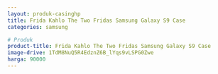 ```yaml
---
layout: produk-casinghp
title: Frida Kahlo The Two Fridas Samsung Galaxy S9 Case
categories: samsung

# Produk
product-title: Frida Kahlo The Two Fridas Samsung Galaxy S9 Case
image-drive: 1TdM8NuQ5R4EdznZ6B_lYqs9vLSPG0Zwe
harga: 90000
---
```

